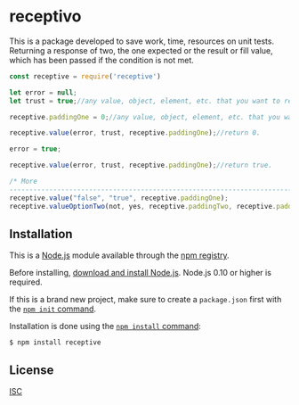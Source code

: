 # receptivo

This is a package developed to save work, time, resources on unit tests. Returning a response of two, the one expected or the result or fill value, which has been passed if the condition is not met.

```js
const receptive = require('receptive')

let error = null;
let trust = true;//any value, object, element, etc. that you want to return if the error condition is not met.

receptive.paddingOne = 0;//any value, object, element, etc. that you want to return if the error condition is met. The default value is only set once unless you want to change it.

receptive.value(error, trust, receptive.paddingOne);//return 0.

error = true;

receptive.value(error, trust, receptive.paddingOne);//return true.

/* More
-------------------------------------------------------------------------------*/
receptive.value("false", "true", receptive.paddingOne);
receptive.valueOptionTwo(not, yes, receptive.paddingTwo, receptive.paddingThree)
```

## Installation

This is a [Node.js](https://nodejs.org/en/) module available through the
[npm registry](https://www.npmjs.com/).

Before installing, [download and install Node.js](https://nodejs.org/en/download/).
Node.js 0.10 or higher is required.

If this is a brand new project, make sure to create a `package.json` first with
the [`npm init` command](https://docs.npmjs.com/creating-a-package-json-file).

Installation is done using the
[`npm install` command](https://docs.npmjs.com/getting-started/installing-npm-packages-locally):

```console
$ npm install receptive
```

## License

  [ISC](LICENSE)
